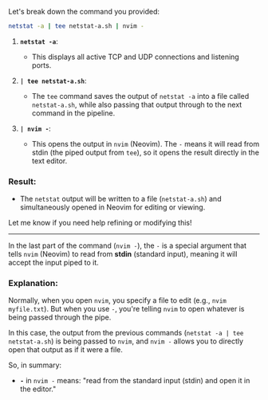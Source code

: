Let's break down the command you provided:

```bash
netstat -a | tee netstat-a.sh | nvim -
```

1. **`netstat -a`**: 
   - This displays all active TCP and UDP connections and listening ports.
   
2. **`| tee netstat-a.sh`**: 
   - The `tee` command saves the output of `netstat -a` into a file called `netstat-a.sh`, while also passing that output through to the next command in the pipeline.
   
3. **`| nvim -`**:
   - This opens the output in `nvim` (Neovim). The `-` means it will read from stdin (the piped output from `tee`), so it opens the result directly in the text editor.

### Result:
- The `netstat` output will be written to a file (`netstat-a.sh`) and simultaneously opened in Neovim for editing or viewing.

Let me know if you need help refining or modifying this!

***

In the last part of the command (`nvim -`), the `-` is a special argument that tells `nvim` (Neovim) to read from **stdin** (standard input), meaning it will accept the input piped to it.

### Explanation:
Normally, when you open `nvim`, you specify a file to edit (e.g., `nvim myfile.txt`). But when you use `-`, you're telling `nvim` to open whatever is being passed through the pipe.

In this case, the output from the previous commands (`netstat -a | tee netstat-a.sh`) is being passed to `nvim`, and `nvim -` allows you to directly open that output as if it were a file.

So, in summary:
- **`-`** in `nvim -` means: "read from the standard input (stdin) and open it in the editor."


